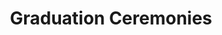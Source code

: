 ---
layout: "videos.njk"
page_title: "Graduation Ceremonies"
title: "Graduation Ceremonies"
slideshow_video_id: [["Kepler Graduation Live Stream ", "7fEWt7Zw-Po"], ["Cornerstone Fellowship High School Graduation Recording (livestream TBD)", "dhksjdhsakd"]]
---